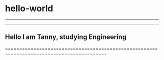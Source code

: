 # hello-world
------------------------------------------------------------------------------------------
------------------------------------------------------------------------------------------
Hello I am Tanny, studying Engineering
------------------------------------------------------------------------------------------
==========================================================================================
